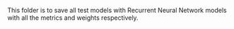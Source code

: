 This folder is to save all test models with Recurrent Neural Network models with all the metrics and weights respectively.
